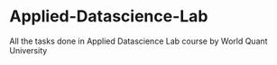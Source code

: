 # Applied-Datascience-Lab
All the tasks done in Applied Datascience Lab course by World Quant University

